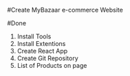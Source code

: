 #Create MyBazaar e-commerce Website

#Done
1. Install Tools
2. Install Extentions
3. Create React App
4. Create Git Repository
5. List of Products on page